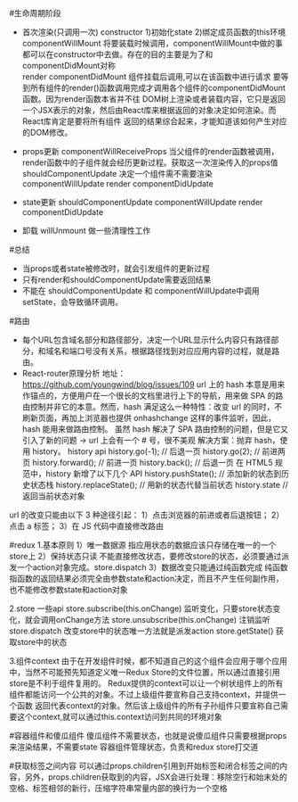 #生命周期阶段
- 首次渲染(只调用一次)
constructor   1)初始化state  2)绑定成员函数的this环境
componentWillMount  将要装载时候调用，componentWillMount中做的事都可以在constructor中去做。存在的目的主要是为了和                           componentDidMount对称                         
render
componentDidMount  组件挂载后调用,可以在该函数中进行请求
要等到所有组件的render()函数调用完成才调用各个组件的componentDidMount函数。因为render函数本省并不往
DOM树上渲染或者装载内容，它只是返回一个JSX表示的对象，然后由React库来根据返回的对象决定如何渲染。而React库肯定是要将所有组件
返回的结果综合起来，才能知道该如何产生对应的DOM修改。

- props更新
componentWillReceiveProps 当父组件的render函数被调用，render函数中的子组件就会经历更新过程。获取这一次渲染传入的props值
shouldComponentUpdate  决定一个组件需不需要渲染
componentWillUpdate
render
componentDidUpdate

- state更新
shouldComponentUpdate
componentWillUpdate
render
componentDidUpdate

- 卸载
willUnmount  做一些清理性工作

#总结
- 当props或者state被修改时，就会引发组件的更新过程
- 只有render和shouldComponentUpdate需要返回结果
- 不能在 shouldComponentUpdate 和 componentWillUpdate中调用 setState，会导致循环调用。



#路由
- 每个URL包含域名部分和路径部分，决定一个URL显示什么内容只有路径部分，和域名和端口号没有关系，根据路径找到对应应用内容的过程，就是路由。
- React-router原理分析
地址：https://github.com/youngwind/blog/issues/109
url 上的 hash 本意是用来作锚点的，方便用户在一个很长的文档里进行上下的导航，用来做 SPA 的路由控制并非它的本意。然而，hash 满足这么一种特性：改变 url 的同时，不刷新页面，再加上浏览器也提供 onhashchange 这样的事件监听，因此，hash 能用来做路由控制。
虽然 hash 解决了 SPA 路由控制的问题，但是它又引入了新的问题 → url 上会有一个 # 号，很不美观
解决方案：抛弃 hash，使用 history。
history api
history.go(-1);       // 后退一页
history.go(2);        // 前进两页
history.forward();     // 前进一页
history.back();      // 后退一页
在 HTML5 规范中，history 新增了以下几个 API
history.pushState();         // 添加新的状态到历史状态栈
history.replaceState();     // 用新的状态代替当前状态
history.state             // 返回当前状态对象

url 的改变只能由以下 3 种途径引起：
1）点击浏览器的前进或者后退按钮；
2）点击 a 标签；
3）在 JS 代码中直接修改路由

#redux
1.基本原则
1）唯一数据源
  指应用状态的数据应该只存储在唯一的一个store上
2）保持状态只读
  不能直接修改状态，要修改store的状态，必须要通过派发一个action对象完成。store.dispatch
3）数据改变只能通过纯函数完成
  纯函数指函数的返回结果必须完全由参数state和action决定，而且不产生任何副作用，也不能修改参数state和action对象

2.store 一些api
store.subscribe(this.onChange) 监听变化，只要store状态变化，就会调用onChange方法
store.unsubscribe(this.onChange) 注销监听
store.dispatch 改变store中的状态唯一方法就是派发action
store.getState()  获取store中的状态

3.组件context
由于在开发组件时候，都不知道自己的这个组件会应用于哪个应用中，当然不可能预先知道定义唯一Redux Store的文件位置，所以通过直接引用store是不利于组件复用的。
Redux提供的context可以让一个树状组件上的所有组件都能访问一个公共的对象。不过上级组件要宣称自己支持context，并提供一个函数
返回代表context的对象。然后该上级组件的所有子孙组件只要宣称自己需要这个context,就可以通过this.context访问到共同的环境对象


#容器组件和傻瓜组件
傻瓜组件不需要状态，也就是说傻瓜组件只需要根据props来渲染结果，不需要state
容器组件管理状态，负责和redux store打交道

#获取标签之间内容
可以通过props.children引用到开始标签和闭合标签之间的内容，另外，props.children获取到的内容，JSX会进行处理：移除空行和始末处的空格、标签相邻的新行，压缩字符串常量内部的换行为一个空格





